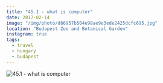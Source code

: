 ```yaml
---
title: "45.1 - what is computer"
date: 2017-02-14
image: "/img/photo/d86957b504e98ae9e3ede2425dcfc695.jpg"
location: "Budapest Zoo and Botanical Garden"
instagram: true
tags:
  - travel
  - hungary
  - budapest
---
```


![45.1 - what is computer](/img/photo/d86957b504e98ae9e3ede2425dcfc695.jpg)
